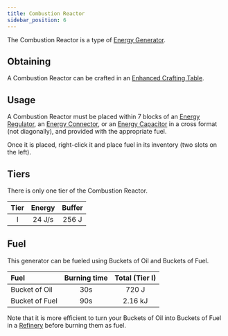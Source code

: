 ```yaml
---
title: Combustion Reactor
sidebar_position: 6
---
```


The Combustion Reactor is a type of [Energy Generator](Electric-Machines#energy-generation).

## Obtaining

A Combustion Reactor can be crafted in an [Enhanced Crafting Table](Enhanced-Crafting-Table).

## Usage

A Combustion Reactor must be placed within 7 blocks of an [Energy Regulator](Energy-Regulator), an [Energy Connector](Energy-Connector), or an [Energy Capacitor](Energy-Capacitors) in a cross format (not diagonally), and provided with the appropriate fuel.

Once it is placed, right-click it and place fuel in its inventory (two slots on the left).

## Tiers

There is only one tier of the Combustion Reactor.

| Tier | Energy | Buffer |
|:----:|:------:|:------:|
|  I   | 24 J/s | 256 J  |

## Fuel

This generator can be fueled using Buckets of Oil and Buckets of Fuel.

| Fuel           | Burning time | Total (Tier I) |
|:-------------- |:------------:|:--------------:|
| Bucket of Oil  |     30s      |     720 J      |
| Bucket of Fuel |     90s      |    2.16 kJ     |

Note that it is more efficient to turn your Buckets of Oil into Buckets of Fuel in a [Refinery](Refinery) before burning them as fuel.
